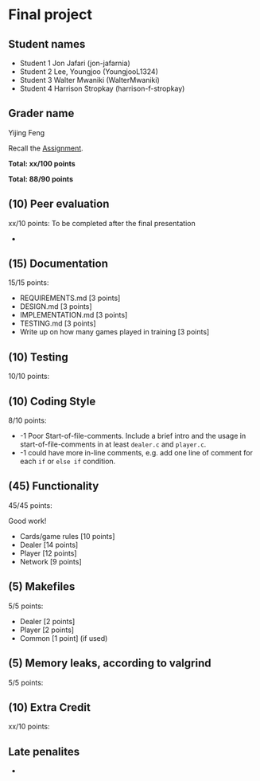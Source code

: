 # Final project

## Student names
* Student 1 Jon Jafari (jon-jafarnia)
* Student 2 Lee, Youngjoo (YoungjooL1324)
* Student 3 Walter Mwaniki (WalterMwaniki)
* Student 4 Harrison Stropkay (harrison-f-stropkay)

## Grader name

Yijing Feng

Recall the [Assignment](https://www.cs.dartmouth.edu/~tjp/cs50/project/index.html).

**Total: xx/100 points**

**Total: 88/90 points**

## (10) Peer evaluation

xx/10 points:
To be completed after the final presentation

* 


## (15) Documentation

15/15 points:


* REQUIREMENTS.md [3 points]
* DESIGN.md [3 points]
* IMPLEMENTATION.md [3 points]
* TESTING.md [3 points]
* Write up on how many games played in training [3 points]

## (10) Testing

10/10 points:


## (10) Coding Style

8/10 points:

   * -1 Poor Start-of-file-comments. Include a brief intro and the usage in start-of-file-comments in at least `dealer.c` and `player.c`. 
   * -1 could have more in-line comments, e.g. add one line of comment for each `if` or `else if` condition. 

## (45) Functionality

45/45 points:

Good work!

* Cards/game rules [10 points]
* Dealer [14 points]
* Player [12 points]
* Network [9 points]


## (5) Makefiles

5/5 points:

* Dealer [2 points]
* Player [2 points]
* Common [1 point] (if used)


## (5) Memory leaks, according to valgrind

5/5 points:


## (10) Extra Credit

xx/10 points:

## Late penalites

*

